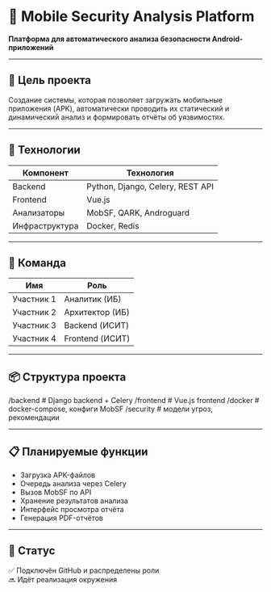 # 📱 Mobile Security Analysis Platform

**Платформа для автоматического анализа безопасности Android-приложений**

---

## 🧠 Цель проекта

Создание системы, которая позволяет загружать мобильные приложения (APK), автоматически проводить их статический и динамический анализ и формировать отчёты об уязвимостях.

---

## 🔧 Технологии

| Компонент     | Технология                         |
|---------------|------------------------------------|
| Backend       | Python, Django, Celery, REST API   |
| Frontend      | Vue.js                             |
| Анализаторы   | MobSF, QARK, Androguard            |
| Инфраструктура| Docker, Redis                      |

---

## 👥 Команда

| Имя         | Роль                |
|-------------|---------------------|
| Участник 1  | Аналитик (ИБ)       |
| Участник 2  | Архитектор (ИБ)     |
| Участник 3  | Backend (ИСИТ)      |
| Участник 4  | Frontend (ИСИТ)     |

---

## 📦 Структура проекта

/backend # Django backend + Celery
/frontend # Vue.js frontend
/docker # docker-compose, конфиги MobSF
/security # модели угроз, рекомендации


---

## 📋 Планируемые функции

- Загрузка APK-файлов
- Очередь анализа через Celery
- Вызов MobSF по API
- Хранение результатов анализа
- Интерфейс просмотра отчёта
- Генерация PDF-отчётов

---

## 📌 Статус

✅ Подключён GitHub и распределены роли  
🔜 Идёт реализация окружения

